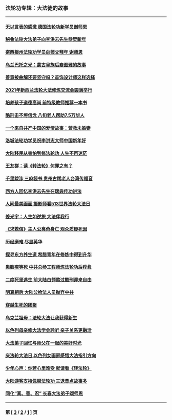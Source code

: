 ### 法轮功专辑：大法徒的故事
---
#### [无以言表的感激 德国法轮功新学员谢师恩](../../pages/nf1147481/n13543790.md?03150430) 
#### [秘鲁法轮大法弟子向李洪志先生恭贺新年](../../pages/nf1147481/n13540182.md?03150430) 
#### [密西根州法轮功学员向师父拜年 谢师恩](../../pages/nf1147481/n13538183.md?03150430) 
#### [乌兰巴托之光：蒙古皇族后裔图雅的故事](../../pages/nf1147481/n13155759.md?03150430) 
#### [善意被曲解还要坚守吗？首饰设计师这样选择](../../pages/nf1147481/n13077575.md?03150430) 
#### [2021年新西兰法轮大法修炼交流会圆满举行](../../pages/nf1147481/n13033149.md?03150430) 
#### [培养孩子道德高尚 前特级教师推荐一本书](../../pages/nf1147481/n12938640.md?03150430) 
#### [酷刑击不垮信念 八旬老人帮助7.5万华人](../../pages/nf1147481/n12880712.md?03150430) 
#### [一个来自共产中国的爱情故事：营救未婚妻](../../pages/nf1147481/n12778386.md?03150430) 
#### [洛城法轮功学员祝李洪志大师中国新年好](../../pages/nf1147481/n12724685.md?03150430) 
#### [大陆移民从害怕到修法轮功 人生不再迷茫](../../pages/nf1147481/n12414325.md?03150430) 
#### [王友群：读《转法轮》何罪之有？](../../pages/nf1147481/n12408647.md?03150430) 
#### [千里跋涉 三麻袋书 贵州古稀老人台湾传福音](../../pages/nf1147481/n12198750.md?03150430) 
#### [西方人回忆李洪志先生在瑞典传功讲法](../../pages/nf1147481/n12099607.md?03150430) 
#### [人间最美画面 摄影师看513世界法轮大法日](../../pages/nf1147481/n12094118.md?03150430) 
#### [姜光宇：人生如逆旅 大法伴我行](../../pages/nf1147481/n12088664.md?03150430) 
#### [《求救信》主人公离奇身亡 观众质疑死因](../../pages/nf1147481/n11845215.md?03150430) 
#### [历经磨难 尽显英华](../../pages/nf1147481/n11723297.md?03150430) 
#### [探寻东方养生道 希腊青年在修炼中得到升华](../../pages/nf1147481/n11494502.md?03150430) 
#### [患脑瘤等死 中共总参工程师炼法轮功后痊愈](../../pages/nf1147481/n11466682.md?03150430) 
#### [二度死里逃生 前大陆白领熬过酷刑迎来自由](../../pages/nf1147481/n11368594.md?03150430) 
#### [明真相后 大陆公检法人员抛弃中共](../../pages/nf1147481/n11358618.md?03150430) 
#### [穿越生死的团聚](../../pages/nf1147481/n11258922.md?03150430) 
#### [乌克兰祖母：法轮大法让我获得新生](../../pages/nf1147481/n11269457.md?03150430) 
#### [以色列母亲修大法学会聆听 亲子关系更融洽](../../pages/nf1147481/n11268195.md?03150430) 
#### [大法弟子回忆与师父在一起的美好时光](../../pages/nf1147481/n11267759.md?03150430) 
#### [庆法轮大法日 以色列女画家感悟大法指引方向](../../pages/nf1147481/n11267735.md?03150430) 
#### [少年心声：你若心里难受 就请看《转法轮》](../../pages/nf1147481/n11267496.md?03150430) 
#### [大陆游客支持佩服法轮功 三退景点故事多](../../pages/nf1147481/n11267378.md?03150430) 
#### [同化“真、善、忍” 长春大法弟子颂师恩](../../pages/nf1147481/n11266497.md?03150430) 

---
#### 第 [ [3](./3.md?03150430) / [2](./2.md?03150430) / [1](./1.md?03150430) ] 页
